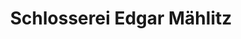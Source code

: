 ---
title: "Schlosserei Edgar Mählitz"
url: /werneuchen/schlosserei-edgar-maehlitz/
shop: Schlüsseldienst
---